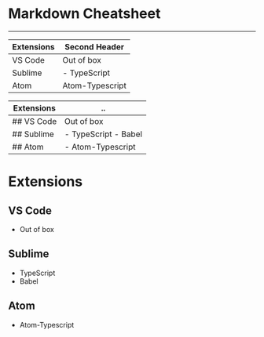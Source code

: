 Markdown Cheatsheet
===================

- - - - 


| Extensions	| Second Header		|
| ------------- | ----------------- |
| VS Code  		| Out of box		|
| Sublime  		| - TypeScript		|
| Atom			| Atom-Typescript	|
		

| Extensions |	.. |
| ------------- | ----------------------|
| ## VS Code	| Out of box			|
| ## Sublime	| - TypeScript - Babel			|
| ## Atom		| - Atom-Typescript		|


# Extensions #

## VS Code
- Out of box

## Sublime
- TypeScript
- Babel

## Atom
- Atom-Typescript
